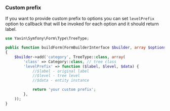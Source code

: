 ### Custom prefix

If you want to provide custom prefix to options you can set `levelPrefix` option to callback that will be invoked for each option and it should return label.

```php
use Yavin\Symfony\Form\Type\TreeType;

public function buildForm(FormBuilderInterface $builder, array $options)
{
    $builder->add('category', TreeType::class, array(
        'class' => Category::class, // tree class
        'levelPrefix' => function ($label, $level, $data) {
            //$label - original label
            //$level - tree level
            //$data - entity instance

            return 'your custom prefix';
        },
    ));
}
```
